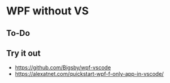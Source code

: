 # WPF without VS

## To-Do

## Try it out

- https://github.com/Bigsby/wpf-vscode
- https://alexatnet.com/quickstart-wpf-f-only-app-in-vscode/
